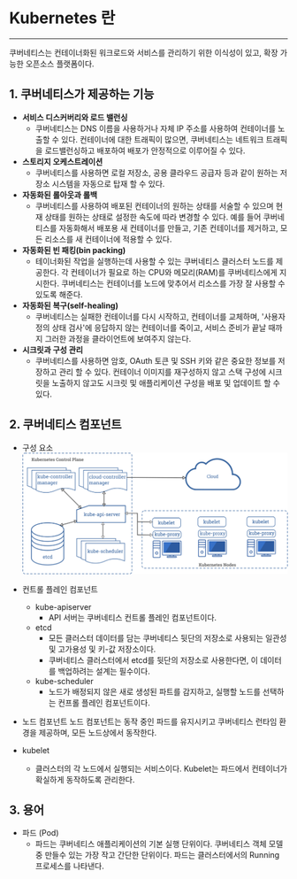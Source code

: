 # Kubernetes 란
* * *      

쿠버네티스는 컨테이너화된 워크로드와 서비스를 관리하기 위한 이식성이 있고, 확장 가능한 오픈소스 플랫폼이다.  

## 1. 쿠버네티스가 제공하는 기능
- <b>서비스 디스커버리와 로드 밸런싱</b>
    - 쿠버네티스는 DNS 이름을 사용하거나 자체 IP 주소를 사용하여 컨테이너를 노출할 수 있다. 컨테이너에 대한 트래픽이 많으면, 쿠버네티스는 네트워크 트래픽을 로드밸런싱하고 배포하여 배포가 안정적으로 이루어질 수 있다.
- <b>스토리지 오케스트레이션</b>
    - 쿠버네티스를 사용하면 로컬 저장소, 공용 클라우드 공급자 등과 같이 원하는 저장소 시스템을 자동으로 탑재 할 수 있다.
- <b>자동화된 롤아웃과 롤백</b>
    - 쿠버네티스를 사용하여 배포된 컨테이너의 원하는 상태를 서술할 수 있으며 현재 상태를 원하는 상태로 설정한 속도에 따라 변경할 수 있다. 예를 들어 쿠버네티스를 자동화해서 배포용 새 컨테이너를 만들고, 기존 컨테이너를 제거하고, 모든 리소스를 새 컨테이너에 적용할 수 있다.
- <b>자동화된 빈 패킹(bin packing)</b>
    - 테이너화된 작업을 실행하는데 사용할 수 있는 쿠버네티스 클러스터 노드를 제공한다. 각 컨테이너가 필요로 하는 CPU와 메모리(RAM)를 쿠버네티스에게 지시한다. 쿠버네티스는 컨테이너를 노드에 맞추어서 리소스를 가장 잘 사용할 수 있도록 해준다.
- <b>자동화된 복구(self-healing)</b>
    - 쿠버네티스는 실패한 컨테이너를 다시 시작하고, 컨테이너를 교체하며, '사용자 정의 상태 검사'에 응답하지 않는 컨테이너를 죽이고, 서비스 준비가 끝날 때까지 그러한 과정을 클라이언트에 보여주지 않는다.
- <b>시크릿과 구성 관리</b>
    - 쿠버네티스를 사용하면 암호, OAuth 토큰 및 SSH 키와 같은 중요한 정보를 저장하고 관리 할 수 있다. 컨테이너 이미지를 재구성하지 않고 스택 구성에 시크릿을 노출하지 않고도 시크릿 및 애플리케이션 구성을 배포 및 업데이트 할 수 있다.

## 2. 쿠버네티스 컴포넌트
- 구성 요소
![ex_screenshot](./assets//components-of-kubernetes.png)

- 컨트롤 플레인 컴포넌트
    - kube-apiserver
        - API 서버는 쿠버네티스 컨트롤 플레인 컴포넌트이다.
    - etcd
        - 모든 클러스터 데이터를 담는 쿠버네티스 뒷단의 저장소로 사용되는 일관성 및 고가용성 및 키-값 저장소이다.
        - 쿠버네티스 클러스터에서 etcd를 뒷단의 저장소로 사용한다면, 이 데이터를 백업하려는 설계는 필수이다.
    - kube-scheduler
        - 노드가 배정되지 않은 새로 생성된 파트를 감지하고, 실행할 노드를 선택하는 컨프롤 플레인 컴포넌트이다.

- 노드 컴포넌트
노드 컴포넌트는 동작 중인 파드를 유지시키고 쿠버네티스 런타임 환경을 제공하며, 모든 노드상에서 동작한다.
- kubelet
    - 클러스터의 각 노드에서 실행되는 서비스이다. Kubelet는 파드에서 컨테이너가 확실하게 동작하도록 관리한다.

## 3. 용어
- 파드 (Pod)
    - 파드는 쿠버네티스 애플리케이션의 기본 실행 단위이다. 쿠버네티스 객체 모델 중 만들수 있는 가장 작고 간단한 단위이다. 파드는 클러스터에서의 Running 프로세스를 나타낸다.